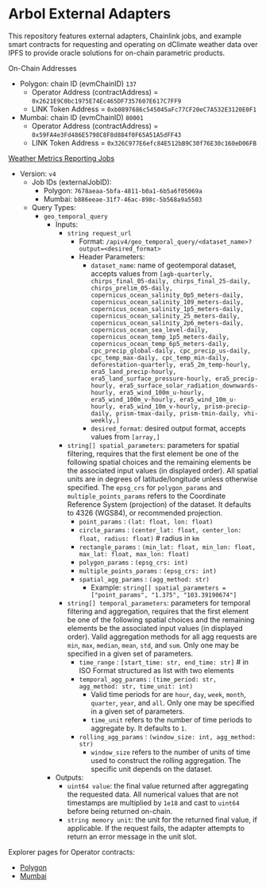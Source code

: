 # Arbol External Adapters

This repository features external adapters, Chainlink jobs, and example smart contracts for requesting and operating on dClimate weather data over IPFS to provide oracle solutions for on-chain parametric products. 

On-Chain Addresses
- Polygon: chain ID (evmChainID) `137`
    - Operator Address (contractAddress)  = `0x2621E9C0bc1975E74Ec465DF7357607E617C7FF9`
    - LINK Token Address                  = `0xb0897686c545045aFc77CF20eC7A532E3120E0F1`
- Mumbai: chain ID (evmChainID) `80001`
    - Operator Address (contractAddress)  = `0x59FA4e3Fd486E5798C8F8d884f0F65A51A5dFF43`
    - LINK Token Address                  = `0x326C977E6efc84E512bB9C30f76E30c160eD06FB`

[Weather Metrics Reporting Jobs](https://github.com/Arbol-Project/external-adapters/blob/main/jobs/)
- Version: `v4`
    - Job IDs (externalJobID): 
        - Polygon: `7678aeaa-5bfa-4811-b0a1-6b5a6f05069a`
        - Mumbai: `b886eeae-31f7-46ac-898c-5b568a9a5503`
    - Query Types: 
        - `geo_temporal_query`
            - Inputs:
                - `string request_url`
                    - Format: `/apiv4/geo_temporal_query/<dataset_name>?output=<desired_format>`
                    - Header Parameters:
                        - `dataset_name`: name of geotemporal dataset, accepts values from `[agb-quarterly, chirps_final_05-daily, chirps_final_25-daily, chirps_prelim_05-daily, copernicus_ocean_salinity_0p5_meters-daily, copernicus_ocean_salinity_109_meters-daily, copernicus_ocean_salinity_1p5_meters-daily, copernicus_ocean_salinity_25_meters-daily, copernicus_ocean_salinity_2p6_meters-daily, copernicus_ocean_sea_level-daily, copernicus_ocean_temp_1p5_meters-daily, copernicus_ocean_temp_6p5_meters-daily, cpc_precip_global-daily, cpc_precip_us-daily, cpc_temp_max-daily, cpc_temp_min-daily, deforestation-quarterly, era5_2m_temp-hourly, era5_land_precip-hourly, era5_land_surface_pressure-hourly, era5_precip-hourly, era5_surface_solar_radiation_downwards-hourly, era5_wind_100m_u-hourly, era5_wind_100m_v-hourly, era5_wind_10m_u-hourly, era5_wind_10m_v-hourly, prism-precip-daily, prism-tmax-daily, prism-tmin-daily, vhi-weekly,]`
                        - `desired_format`: desired output format, accepts values from `[array,]`
                - `string[] spatial_parameters`: parameters for spatial filtering, requires that the first element be one of the following spatial choices and the remaining elements be the associated input values (in displayed order). All spatial units are in degrees of latitude/longitude unless otherwise specified. The `epsg_crs` for `polygon_params` and `multiple_points_params` refers to the Coordinate Reference System (projection) of the dataset. It defaults to 4326 (WGS84), or recommended projection.
                    - `point_params` : `(lat: float, lon: float)`
                    - `circle_params` : `(center_lat: float, center_lon: float, radius: float)` # radius in `km`
                    - `rectangle_params` : `(min_lat: float, min_lon: float, max_lat: float, max_lon: float)`
                    - `polygon_params` : `(epsg_crs: int)`
                    - `multiple_points_params` : `(epsg_crs: int)`
                    - `spatial_agg_params` : `(agg_method: str)`
                        - Example: `string[] spatial_parameters = ["point_params", "1.375", "103.39190674"]`
                - `string[] temporal_parameters`: parameters for temporal filtering and aggregation, requires that the first element be one of the following spatial choices and the remaining elements be the associated input values (in displayed order). Valid aggregation methods for all agg requests are `min`, `max`, `median`, `mean`, `std`, and `sum`. Only one may be specified in a given set of parameters. 
                    - `time_range` : `[start_time: str, end_time: str]` # in ISO Format structured as list with two elements
                    - `temporal_agg_params` : `(time_period: str, agg_method: str, time_unit: int)`
                        - Valid time periods for are `hour`, `day`, `week`, `month`, `quarter`, `year`, and `all`. Only one may be specified in a given set of parameters.
                        - `time_unit` refers to the number of time periods to aggregate by. It defaults to `1`.
                    - `rolling_agg_params` : `(window_size: int, agg_method: str)`
                        - `window_size` refers to the number of units of time used to construct the rolling aggregation. The specific unit depends on the dataset.​
            - Outputs:
                - `uint64 value`: the final value returned after aggregating the requested data. All numerical values that are not timestamps are multiplied by `1e18` and cast to `uint64` before being returned on-chain.
                - `string memory unit`: the unit for the returned final value, if applicable. If the request fails, the adapter attempts to return an error message in the unit slot.

Explorer pages for Operator contracts:
- [Polygon](https://polygonscan.com/address/0x2621E9C0bc1975E74Ec465DF7357607E617C7FF9)
- [Mumbai](https://mumbai.polygonscan.com/address/0x59FA4e3Fd486E5798C8F8d884f0F65A51A5dFF43)

